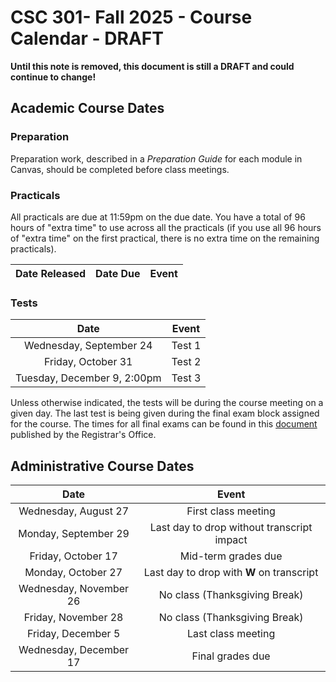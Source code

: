 # CSC 301- Fall 2025 -  Course Calendar - DRAFT

**Until this note is removed, this document is still a DRAFT and could continue to change!**

## Academic Course Dates

### Preparation

Preparation work, described in a *Preparation Guide* for each module in Canvas, should be completed before class meetings. 

### Practicals

All practicals are due at 11:59pm on the due date. You have a total of 96 hours of "extra time" to use across all the practicals (if you use all 96 hours of "extra time" on the first practical, there is no extra time on the remaining practicals).

| Date Released | Date Due | Event |
| :--: | :--: | :--: |


### Tests

| Date | Event |
| :-: | :--: |
| Wednesday, September 24 | Test 1 |
| Friday, October 31 | Test 2 |
| Tuesday, December 9, 2:00pm | Test 3 |

Unless otherwise indicated, the tests will be during the course meeting on a given day. The last test is being given during the final exam block assigned for the course. The times for all final exams can be found in this [document](https://prod.wp.cdn.aws.wfu.edu/sites/120/2025/06/25-26-Final-Exam-Schedule.pdf) published by the Registrar's Office.

## Administrative Course Dates

|          Date          |                   Event                     |
| :--------------------:  | :----------------------------------------: |
|  Wednesday, August 27   | First class meeting                        |
|  Monday, September 29   | Last day to drop without transcript impact |
|  Friday, October 17     | Mid-term grades due                        |
|  Monday, October 27     | Last day to drop with **W** on transcript  |
|  Wednesday, November 26 | No class (Thanksgiving Break)              |
|  Friday, November 28    | No class (Thanksgiving Break)              |
|  Friday, December 5     | Last class meeting                         |
|  Wednesday, December 17 | Final grades due                           |

